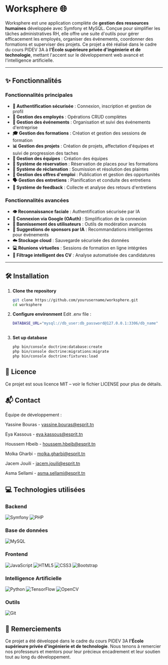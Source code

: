 # Worksphere 🌐

Worksphere est une application complète de **gestion des ressources humaines** développée avec Symfony et MySQL. Conçue pour simplifier les tâches administratives RH, elle offre une suite d'outils pour gérer efficacement les employés, organiser des événements, coordonner des formations et superviser des projets. Ce projet a été réalisé dans le cadre du cours PIDEV 3A à **l'École supérieure privée d'ingénierie et de technologie**, mettant l'accent sur le développement web avancé et l'intelligence artificielle.

---

## ✨ Fonctionnalités  

### Fonctionnalités principales  
- **🔐 Authentification sécurisée** : Connexion, inscription et gestion de profil  
- **👥 Gestion des employés** : Opérations CRUD complètes  
- **📅 Gestion des événements** : Organisation et suivi des événements d'entreprise  
- **🎓 Gestion des formations** : Création et gestion des sessions de formation  
- **📊 Gestion des projets** : Création de projets, affectation d'équipes et suivi de progression des taches 
- **🤝 Gestion des équipes** : Création des équipes 
- **📝 Système de réservation** : Réservation de places pour les formations  
- **📢 Système de réclamation** : Soumission et résolution des plaintes  
- **💼 Gestion des offres d'emploi** : Publication et gestion des opportunités  
- **🗣️ Gestion des entretiens** : Planification et conduite des entretiens  
- **💬 Système de feedback** : Collecte et analyse des retours d'entretiens  

### Fonctionnalités avancées  
- **👁️ Reconnaissance faciale** : Authentification sécurisée par IA  
- **🔑 Connexion via Google (OAuth)** : Simplification de la connexion  
- **🚫 Bannissement des utilisateurs** : Outils de modération avancés  
- **🤖 Suggestions de sponsors par IA** : Recommandations intelligentes pour événements  
- **☁️ Stockage cloud** : Sauvegarde sécurisée des données  
- **💻 Réunions virtuelles** : Sessions de formation en ligne intégrées  
- **📄 Filtrage intelligent des CV** : Analyse automatisée des candidatures 

---

## 🛠️ Installation

1. **Clone the repository**
   ```bash
   git clone https://github.com/yourusername/worksphere.git
   cd worksphere
2. **Configure environment**
   Edit .env file :
   ```bash
   DATABASE_URL="mysql://db_user:db_password@127.0.0.1:3306/db_name"
  
3. **Set up database**
   ```bash
   php bin/console doctrine:database:create
   php bin/console doctrine:migrations:migrate
   php bin/console doctrine:fixtures:load

## 📜 Licence
Ce projet est sous licence MIT – voir le fichier LICENSE pour plus de détails.

## 📬 Contact
Équipe de développement :

Yassine Bouras - yassine.bouras@esprit.tn

Eya Kassous - eya.kassous@esprit.tn

Houssem Hbeib - houssem.hbeib@esprit.tn

Molka Gharbi - molka.gharbi@esprit.tn

Jacem Jouili - jacem.jouili@esprit.tn

Asma Sellami - asma.sellami@esprit.tn

## 💻 Technologies utilisées

### Backend
![Symfony](https://img.shields.io/badge/Symfony-6.4-000000?style=for-the-badge&logo=symfony)
![PHP](https://img.shields.io/badge/PHP-8.1-777BB4?style=for-the-badge&logo=php)

### Base de données
![MySQL](https://img.shields.io/badge/MySQL-8-4479A1?style=for-the-badge&logo=mysql&logoColor=white)

### Frontend
![JavaScript](https://img.shields.io/badge/JavaScript-ES6-F7DF1E?style=for-the-badge&logo=javascript&logoColor=black)
![HTML5](https://img.shields.io/badge/HTML5-E34F26?style=for-the-badge&logo=html5&logoColor=white)
![CSS3](https://img.shields.io/badge/CSS3-1572B6?style=for-the-badge&logo=css3&logoColor=white)
![Bootstrap](https://img.shields.io/badge/Bootstrap-5-7952B3?style=for-the-badge&logo=bootstrap&logoColor=white)

### Intelligence Artificielle
![Python](https://img.shields.io/badge/Python-3.10-3776AB?style=for-the-badge&logo=python&logoColor=white)
![TensorFlow](https://img.shields.io/badge/TensorFlow-2.10-FF6F00?style=for-the-badge&logo=tensorflow&logoColor=white)
![OpenCV](https://img.shields.io/badge/OpenCV-4.7-5C3EE8?style=for-the-badge&logo=opencv&logoColor=white)

### Outils
![Git](https://img.shields.io/badge/Git-F05032?style=for-the-badge&logo=git&logoColor=white)


## 🙏 Remerciements
Ce projet a été développé dans le cadre du cours PIDEV 3A **l'École supérieure privée d'ingénierie et de technologie**. Nous tenons à remercier nos professeurs et mentors pour leur précieux encadrement et leur soutien tout au long du développement.

